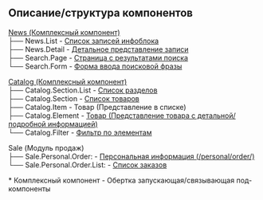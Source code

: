 ## Описание/структура компонентов

[News (Комплексный компонент)](https://dev.1c-bitrix.ru/user_help/components/content/articles_and_news/news.php)  
├── News.List   - [Список записей инфоблока](https://dev.1c-bitrix.ru/user_help/components/content/articles_and_news/news_list.php)  
├── News.Detail - [Детальное представление записи](https://dev.1c-bitrix.ru/user_help/components/content/articles_and_news/news_detail.php)  
├── Search.Page - [Страница с результатами поиска](https://dev.1c-bitrix.ru/user_help/components/sluzhebnie/search/search_page.php)  
└── Search.Form - [Форма ввода поисковой фразы](https://dev.1c-bitrix.ru/user_help/components/sluzhebnie/search/search_form.php)  

[Catalog (Комплексный компонент)](//dev.1c-bitrix.ru/user_help/components/content/catalog/catalog.php)  
├── Catalog.Section.List - [Список разделов](https://dev.1c-bitrix.ru/user_help/components/content/catalog/catalog_section_list.php)  
├── Catalog.Section      - [Список товаров](//dev.1c-bitrix.ru/user_help/components/content/catalog/catalog_section.php)  
├── Catalog.Item         - Товар (Представление в списке)  
├── Catalog.Element      - [Товар (Представление товара с детальной/подробной информацией)](https://dev.1c-bitrix.ru/user_help/components/content/catalog/catalog_element.php)  
└── Catalog.Filter       - [Фильтр по элементам](https://dev.1c-bitrix.ru/user_help/components/content/catalog/catalog_filter.php)  

Sale (Модуль продаж)  
├── Sale.Personal.Order:      - [Персональная информация (/personal/order/)](https://dev.1c-bitrix.ru/user_help/components/magazin/profiles/sale_personal_order.php)  
└── Sale.Personal.Order.List: - [Список заказов](https://dev.1c-bitrix.ru/user_help/components/magazin/profiles/sale_personal_order_list.php)  

\* Комплексный компонент - Обертка запускающая/связывающая под-компоненты
